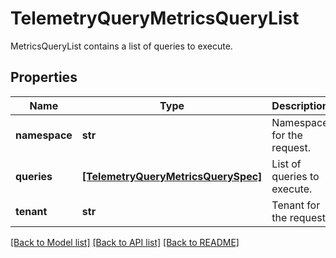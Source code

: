 # TelemetryQueryMetricsQueryList

MetricsQueryList contains a list of queries to execute.
## Properties
Name | Type | Description | Notes
------------ | ------------- | ------------- | -------------
**namespace** | **str** | Namespace for the request. | [optional] 
**queries** | [**[TelemetryQueryMetricsQuerySpec]**](TelemetryQueryMetricsQuerySpec.md) | List of queries to execute. | [optional] 
**tenant** | **str** | Tenant for the request. | [optional] 

[[Back to Model list]](../README.md#documentation-for-models) [[Back to API list]](../README.md#documentation-for-api-endpoints) [[Back to README]](../README.md)


